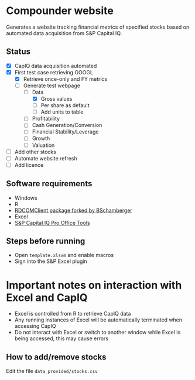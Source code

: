 # Compounder website

Generates a website tracking financial metrics of specified stocks based on automated data acquisition from S&P Capital IQ.

## Status

-   [x] CapIQ data acquisition automated
-   [x] First test case retrieving GOOGL
    -   [x] Retrieve once-only and FY metrics
    -   [ ] Generate test webpage
        -   [ ] Data
            -   [x] Gross values
            -   [ ] Per share as default
            -   [ ] Add units to table
        -   [ ] Profitability
        -   [ ] Cash Generation/Conversion
        -   [ ] Financial Stability/Leverage
        -   [ ] Growth
        -   [ ] Valuation
-   [ ] Add other stocks
-   [ ] Automate website refresh
-   [ ] Add licence

## Software requirements

-   Windows
-   R
-   [RDCOMClient package forked by BSchamberger](https://github.com/BSchamberger/RDCOMClient)
-   Excel
-   [S&P Capital IQ Pro Office Tools](https://www.capitaliq.spglobal.com/web/client?auth=inherit#apps/capitaliqprooffice)

## Steps before running

-   Open `template.xlsxm` and enable macros
-   Sign into the S&P Excel plugin

# Important notes on interaction with Excel and CapIQ

-   Excel is controlled from R to retrieve CapIQ data
-   Any running instances of Excel will be automatically terminated when accessing CapIQ
-   Do not interact with Excel or switch to another window while Excel is being accessed, this may cause errors

## How to add/remove stocks

Edit the file `data_provided/stocks.csv`
